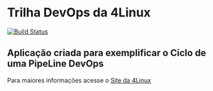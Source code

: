 # Trilha DevOps da 4Linux

<!-- Altere a Flag abaixo com sua URL do Travis -->
[![Build Status](https://travis-ci.org/rubaoma/DevOpsLab-HelloWorld.svg?branch=master)](https://travis-ci.org/rubaoma/DevOpsLab-HelloWorld)

## Aplicação criada para exemplificar o Ciclo de uma PipeLine DevOps


Para maiores informações acesse o [Site da 4Linux](https://www.4linux.com.br/cursos/devops)

